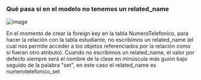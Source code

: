 ### Qué pasa si en el modelo no tenemos un related_name

![image](https://github.com/user-attachments/assets/7290c950-f6b6-42c0-9b65-c4ed122c1c8f)

En el momento de crear la foreign key en la tabla NumeroTelefonico, para hacer la relación con la tabla estudiante, no escribimos un related_name (el cual nos permite acceder a los objetos referenciados por la relación como si fueran otro atributo). Cuando no escribimos un related_name, el valor por defecto siempre será el nombre de la clase en minúscula más guión bajo seguido de la palabra "set", en este caso el related_name es numerotelefonico_set
